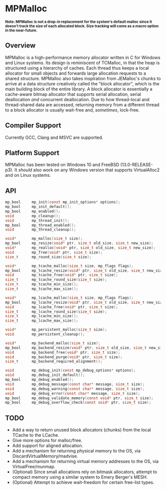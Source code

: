 # MPMalloc
<sub>**Note: MPMalloc is not a drop-in replacement for the system's default malloc since it doesn’t track the size of each allocated block. Size tracking will come as a macro option in the near-future.**</sub>  

## Overview

MPMalloc is a high-performance memory allocator written in C for Windows and Linux systems. Its design is reminiscent of TCMalloc, in that the heap is structured using a hierarchy of caches. Each thread thus keeps a local allocator for small objects and forwards large allocation requests to a shared structure. MPMalloc also takes inspiration from JEMalloc's chunks to arrive at a data structure creatively called the "block allocator", which is the main building block of the entire library. A block allocator is essentially a cache-aware bitmap allocator that supports serial allocation, serial deallocation _and_ concurrent deallocation. Due to how thread-local and thread-shared data are accessed, returning memory from a different thread to a block allocator is usually wait-free and, _sometimes_, lock-free.

## Compiler Support

Currently GCC, Clang and MSVC are supported.  

## Platform Support

MPMalloc has been tested on Windows 10 and FreeBSD (13.0-RELEASE-p3). It *should* also work on any Windows version that supports VirtualAlloc2 and on Linux systems.

## API

```c
mp_bool		mp_init(const mp_init_options* options);
mp_bool		mp_init_default();
mp_bool		mp_enabled();
void		mp_cleanup();
void		mp_thread_init();
mp_bool		mp_thread_enabled();
void		mp_thread_cleanup();

void*		mp_malloc(size_t size);
mp_bool		mp_resize(void* ptr, size_t old_size, size_t new_size);
void*		mp_realloc(void* ptr, size_t old_size, size_t new_size);
void		mp_free(void* ptr, size_t size);
size_t		mp_round_size(size_t size);

void*		mp_tcache_malloc(size_t size, mp_flags flags);
mp_bool		mp_tcache_resize(void* ptr, size_t old_size, size_t new_size, mp_flags flags);
void		mp_tcache_free(void* ptr, size_t size);
size_t		mp_tcache_round_size(size_t size);
size_t		mp_tcache_min_size();
size_t		mp_tcache_max_size();

void*		mp_lcache_malloc(size_t size, mp_flags flags);
mp_bool		mp_lcache_resize(void* ptr, size_t old_size, size_t new_size, mp_flags flags);
void		mp_lcache_free(void* ptr, size_t size);
size_t		mp_lcache_round_size(size_t size);
size_t		mp_lcache_min_size();
size_t		mp_lcache_max_size();

void*		mp_persistent_malloc(size_t size);
void		mp_persistent_cleanup();

void*		mp_backend_malloc(size_t size);
mp_bool		mp_backend_resize(void* ptr, size_t old_size, size_t new_size);
void		mp_backend_free(void* ptr, size_t size);
void		mp_backend_purge(void* ptr, size_t size);
size_t		mp_backend_required_alignment();

void		mp_debug_init(const mp_debug_options* options);
void		mp_debug_init_default();
mp_bool		mp_debug_enabled();
void		mp_debug_message(const char* message, size_t size);
void		mp_debug_warning(const char* message, size_t size);
void		mp_debug_error(const char* message, size_t size);
mp_bool		mp_debug_validate_memory(const void* ptr, size_t size);
mp_bool		mp_debug_overflow_check(const void* ptr, size_t size);
```

## TODO
- Add a way to return unused block allocators (chunks) from the local TCache to the LCache.
- Give more options for malloc/free.
- Add support for aligned allocation.
- Add a mechanism for returning physical memory to the OS, via DiscardVirtualMemory/madvise.
- Add a mechanism for returning virtual memory addresses to the OS, via VirtualFree/munmap.  
- (Optional) Since small allocations rely on bitmask allocators, attempt to compact memory using a similar system to Emery Berger's MESH.
- (Optional) Attempt to achieve wait-freedom for certain free-list types.
